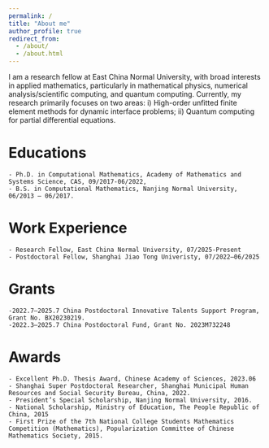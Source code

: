 ```yaml
---
permalink: /
title: "About me"
author_profile: true
redirect_from: 
  - /about/
  - /about.html
---
```


I am a research fellow at East China Normal University, with broad interests in applied mathematics, particularly in mathematical physics, numerical analysis/scientific computing, and quantum computing. Currently, my research primarily focuses on two areas: i) High-order unfitted finite element methods for dynamic interface problems; ii) Quantum computing for partial differential equations.


Educations
==
    - Ph.D. in Computational Mathematics, Academy of Mathematics and Systems Science, CAS, 09/2017-06/2022,
    - B.S. in Computational Mathematics, Nanjing Normal University, 06/2013 – 06/2017.

Work Experience
==
    - Research Fellow, East China Normal University, 07/2025-Present
    - Postdoctoral Fellow, Shanghai Jiao Tong Univeristy, 07/2022–06/2025

Grants
==
    -2022.7–2025.7 China Postdoctoral Innovative Talents Support Program, Grant No. BX20230219.
    -2022.3–2025.7 China Postdoctoral Fund, Grant No. 2023M732248

Awards
==
    - Excellent Ph.D. Thesis Award, Chinese Academy of Sciences, 2023.06
    - Shanghai Super Postdoctoral Researcher, Shanghai Municipal Human Resources and Social Security Bureau, China, 2022.
    - President’s Special Scholarship, Nanjing Normal University, 2016.
    - National Scholarship, Ministry of Education, The People Republic of China, 2015
    - First Prize of the 7th National College Students Mathematics Competition (Mathematics), Popularization Committee of Chinese Mathematics Society, 2015.

